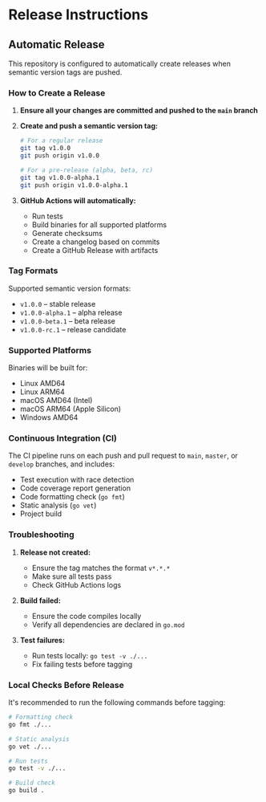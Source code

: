 # Release Instructions

## Automatic Release

This repository is configured to automatically create releases when semantic version tags are pushed.

### How to Create a Release

1. **Ensure all your changes are committed and pushed to the `main` branch**

2. **Create and push a semantic version tag:**
   ```bash
   # For a regular release
   git tag v1.0.0
   git push origin v1.0.0

   # For a pre-release (alpha, beta, rc)
   git tag v1.0.0-alpha.1
   git push origin v1.0.0-alpha.1
   ```

3. **GitHub Actions will automatically:**
   - Run tests
   - Build binaries for all supported platforms
   - Generate checksums
   - Create a changelog based on commits
   - Create a GitHub Release with artifacts

### Tag Formats

Supported semantic version formats:
- `v1.0.0` – stable release
- `v1.0.0-alpha.1` – alpha release
- `v1.0.0-beta.1` – beta release
- `v1.0.0-rc.1` – release candidate

### Supported Platforms

Binaries will be built for:
- Linux AMD64
- Linux ARM64
- macOS AMD64 (Intel)
- macOS ARM64 (Apple Silicon)
- Windows AMD64

### Continuous Integration (CI)

The CI pipeline runs on each push and pull request to `main`, `master`, or `develop` branches, and includes:
- Test execution with race detection
- Code coverage report generation
- Code formatting check (`go fmt`)
- Static analysis (`go vet`)
- Project build

### Troubleshooting

1. **Release not created:**
   - Ensure the tag matches the format `v*.*.*`
   - Make sure all tests pass
   - Check GitHub Actions logs

2. **Build failed:**
   - Ensure the code compiles locally
   - Verify all dependencies are declared in `go.mod`

3. **Test failures:**
   - Run tests locally: `go test -v ./...`
   - Fix failing tests before tagging

### Local Checks Before Release

It's recommended to run the following commands before tagging:

```bash
# Formatting check
go fmt ./...

# Static analysis
go vet ./...

# Run tests
go test -v ./...

# Build check
go build .
```
